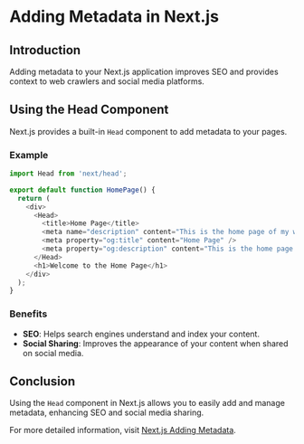 # Adding Metadata in Next.js

## Introduction

Adding metadata to your Next.js application improves SEO and provides context to web crawlers and social media platforms.

## Using the Head Component

Next.js provides a built-in `Head` component to add metadata to your pages.

### Example

```javascript
import Head from 'next/head';

export default function HomePage() {
  return (
    <div>
      <Head>
        <title>Home Page</title>
        <meta name="description" content="This is the home page of my website." />
        <meta property="og:title" content="Home Page" />
        <meta property="og:description" content="This is the home page of my website." />
      </Head>
      <h1>Welcome to the Home Page</h1>
    </div>
  );
}
```

### Benefits

- **SEO**: Helps search engines understand and index your content.
- **Social Sharing**: Improves the appearance of your content when shared on social media.

## Conclusion

Using the `Head` component in Next.js allows you to easily add and manage metadata, enhancing SEO and social media sharing. 

For more detailed information, visit [Next.js Adding Metadata](https://nextjs.org/learn/dashboard-app/adding-metadata).